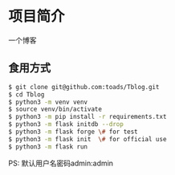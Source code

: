 # 项目简介

一个博客

## 食用方式

``` bash
$ git clone git@github.com:toads/Tblog.git
$ cd Tblog
$ python3 -m venv venv
$ source venv/bin/activate
$ python3 -m pip install -r requirements.txt
$ python3 -m flask initdb --drop
$ python3 -m flask forge \# for test
$ python3 -m flask init  \# for official use
$ python3 -m flask run
```

PS: 默认用户名密码admin:admin